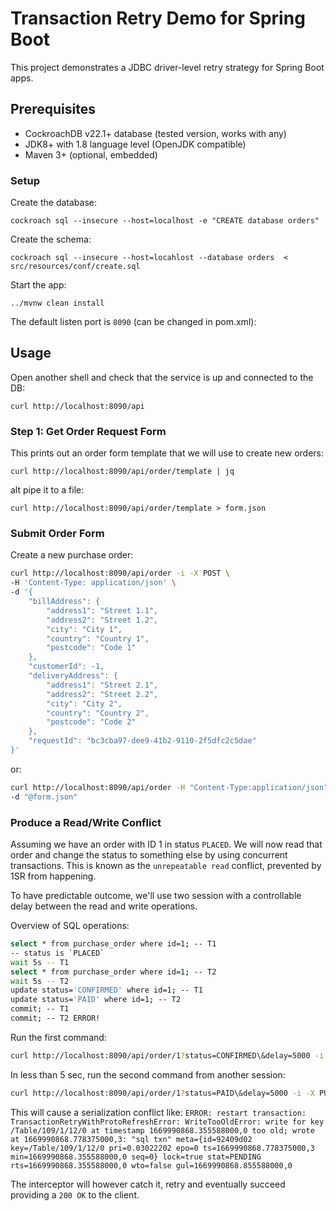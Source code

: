# Transaction Retry Demo for Spring Boot
                                   
This project demonstrates a JDBC driver-level retry strategy for Spring Boot apps.

## Prerequisites

- CockroachDB v22.1+ database (tested version, works with any)
- JDK8+ with 1.8 language level (OpenJDK compatible)
- Maven 3+ (optional, embedded)

### Setup

Create the database:

    cockroach sql --insecure --host=localhost -e "CREATE database orders"

Create the schema:

    cockroach sql --insecure --host=locahlost --database orders  < src/resources/conf/create.sql

Start the app:
             
    ../mvnw clean install
    
The default listen port is `8090` (can be changed in pom.xml):
    
## Usage

Open another shell and check that the service is up and connected to the DB:

    curl http://localhost:8090/api

### Step 1: Get Order Request Form
           
This prints out an order form template that we will use to create new orders:

    curl http://localhost:8090/api/order/template | jq

alt pipe it to a file:

    curl http://localhost:8090/api/order/template > form.json

### Submit Order Form
   
Create a new purchase order:

```bash
curl http://localhost:8090/api/order -i -X POST \
-H 'Content-Type: application/json' \
-d '{
    "billAddress": {
        "address1": "Street 1.1",
        "address2": "Street 1.2",
        "city": "City 1",
        "country": "Country 1",
        "postcode": "Code 1"
    },
    "customerId": -1,
    "deliveryAddress": {
        "address1": "Street 2.1",
        "address2": "Street 2.2",
        "city": "City 2",
        "country": "Country 2",
        "postcode": "Code 2"
    },
    "requestId": "bc3cba97-dee9-41b2-9110-2f5dfc2c5dae"
}'
```

or:

```bash
curl http://localhost:8090/api/order -H "Content-Type:application/json" -X POST \
-d "@form.json"
```

### Produce a Read/Write Conflict

Assuming we have an order with ID 1 in status `PLACED`. We will now read that order and 
change the status to something else by using concurrent transactions. This is known as the 
`unrepeatable read` conflict, prevented by 1SR from happening.

To have predictable outcome, we'll use two session with a controllable delay between the 
read and write operations. 

Overview of SQL operations:

```bash
select * from purchase_order where id=1; -- T1 
-- status is `PLACED`
wait 5s -- T1 
select * from purchase_order where id=1; -- T2
wait 5s -- T2
update status='CONFIRMED' where id=1; -- T1
update status='PAID' where id=1; -- T2
commit; -- T1
commit; -- T2 ERROR!
```
                     
Run the first command:

```bash
curl http://localhost:8090/api/order/1?status=CONFIRMED\&delay=5000 -i -X PUT
```

In less than 5 sec, run the second command from another session:

```bash
curl http://localhost:8090/api/order/1?status=PAID\&delay=5000 -i -X PUT
```

This will cause a serialization conflict like: `ERROR: restart transaction: TransactionRetryWithProtoRefreshError: WriteTooOldError: write for key /Table/109/1/12/0 at timestamp 1669990868.355588000,0 too old; wrote at 1669990868.778375000,3: "sql txn" meta={id=92409d02 key=/Table/109/1/12/0 pri=0.03022202 epo=0 ts=1669990868.778375000,3 min=1669990868.355588000,0 seq=0} lock=true stat=PENDING rts=1669990868.355588000,0 wto=false gul=1669990868.855588000,0`

The interceptor will however catch it, retry and eventually succeed providing a `200 OK` to
the client.

